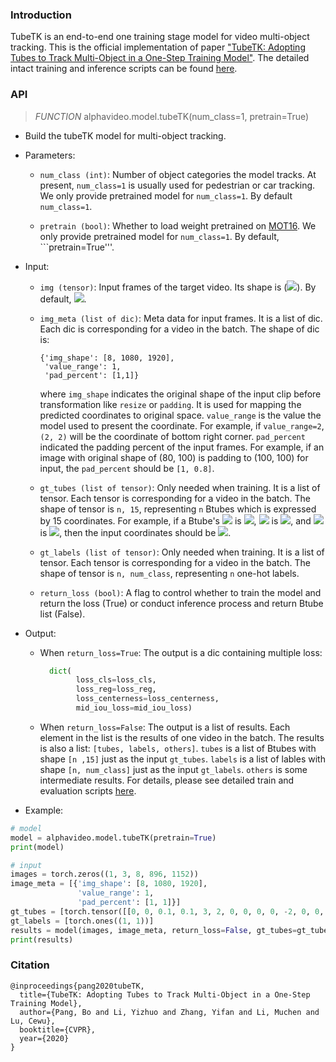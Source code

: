### Introduction
TubeTK is an end-to-end one training stage model for video multi-object tracking.
This is the official implementation of paper 
["TubeTK: Adopting Tubes to Track Multi-Object in a One-Step Training Model"](https://bopang1996.github.io/posts/2020/04/tubeTKpaper/).
The detailed intact training and inference scripts can be found [here](https://github.com/BoPang1996/TubeTK).
### API
>*FUNCTION* alphavideo.model.tubeTK(num_class=1, pretrain=True)

* Build the tubeTK model for multi-object tracking.
* Parameters:
  * ```num_class (int)```: Number of object categories the model tracks. 
  At present, ```num_class=1``` is usually used for pedestrian or car tracking.
  We only provide pretrained model for ```num_class=1```. By default ```num_class=1```.
  
  * ```pretrain (bool)```: Whether to load weight pretrained on [MOT16](https://motchallenge.net/data/MOT16/). 
  We only provide pretrained model for ```num_class=1```.
  By default, ```pretrain=True'''.
  
* Input:
  * ```img (tensor)```: Input frames of the target video.
  Its shape is (<img src="http://chart.googleapis.com/chart?cht=tx&chl=N, C_{in}, T, H, W" style="border:none;">). By default, <img src="http://chart.googleapis.com/chart?cht=tx&chl=T=8, H=896, W=1152" style="border:none;">.
  
  * ```img_meta (list of dic)```: Meta data for input frames.
    It is a list of dic. Each dic is corresponding for a video in the batch.
    The shape of dic is:
      ```
      {'img_shape': [8, 1080, 1920],
       'value_range': 1,
       'pad_percent': [1,1]}
      ```
      where ```img_shape``` indicates the original shape of the input clip before transformation like ```resize``` or ```padding```. 
      It is used for mapping the predicted coordinates to original space. 
      ```value_range``` is the value the model used to present the coordinate. 
      For example, if ```value_range=2```, ```(2, 2)``` will be the coordinate of bottom right corner.
      ```pad_percent``` indicated the padding percent of the input frames. 
      For example, if an image with original shape of (80, 100) is padding to (100, 100) for input, the ```pad_percent``` should be ```[1, 0.8]```.
    
  * ```gt_tubes (list of tensor)```: Only needed when training. 
  It is a list of tensor. Each tensor is corresponding for a video in the batch.
  The shape of tensor is ```n, 15```, representing ```n``` Btubes which is expressed by 15 coordinates.
  For example, if a Btube's <img src="http://chart.googleapis.com/chart?cht=tx&chl=B_s" style="border:none;"> is <img src="http://chart.googleapis.com/chart?cht=tx&chl=(t_s, x^0_s, y^0_s, x^1_s, y^1_s)" style="border:none;">, <img src="http://chart.googleapis.com/chart?cht=tx&chl=B_m" style="border:none;"> is <img src="http://chart.googleapis.com/chart?cht=tx&chl=(t_m, x^0_m, y^0_m, x^1_m, y^1_m)" style="border:none;">, and
  <img src="http://chart.googleapis.com/chart?cht=tx&chl=B_e" style="border:none;"> is <img src="http://chart.googleapis.com/chart?cht=tx&chl=(t_e, x^0_e, y^0_e, x^1_e, y^1_e)" style="border:none;">, then the input coordinates should be 
  <img src="http://chart.googleapis.com/chart?cht=tx&chl=(x^0_m, y^0_m, x^1_m, y^1_m, t_m, t_e - t_m, x^0_e - x^0_m, y^0_e - y^0_m, x^1_e - x^1_m, y^1_e - y^1_m, t_s - t_m, x^0_s - x^0_m, y^0_s - y^0_m, x^1_s - x^1_m, y^1_s - y^1_m)" style="border:none;">.
  
  * ```gt_labels (list of tensor)```: Only needed when training.
  It is a list of tensor. Each tensor is corresponding for a video in the batch.
  The shape of tensor is ```n, num_class```, representing ```n``` one-hot labels.
  
  * ```return_loss (bool)```: A flag to control whether to train the model and return the loss (True) or conduct inference process and return Btube list (False).
  
* Output:
  * When ```return_loss=True```: The output is a dic containing multiple loss:
    ```python
      dict(
            loss_cls=loss_cls,
            loss_reg=loss_reg,
            loss_centerness=loss_centerness,
            mid_iou_loss=mid_iou_loss)
    ```
  * When ```return_loss=False```: The output is a list of results.
  Each element in the list is the results of one video in the batch.
  The results is also a list: ```[tubes, labels, others]```. 
  ```tubes``` is a list of Btubes with shape ```[n ,15]``` just as the input ```gt_tubes```.
  ```labels``` is a list of lables with shape ```[n, num_class]``` just as the input ```gt_labels```.
  ```others``` is some intermediate results. For details, please see detailed train and evaluation scripts [here](https://github.com/BoPang1996/TubeTK).
  

* Example:
```python
# model
model = alphavideo.model.tubeTK(pretrain=True)
print(model)

# input
images = torch.zeros((1, 3, 8, 896, 1152))
image_meta = [{'img_shape': [8, 1080, 1920],
               'value_range': 1,
               'pad_percent': [1, 1]}]
gt_tubes = [torch.tensor([[0, 0, 0.1, 0.1, 3, 2, 0, 0, 0, 0, -2, 0, 0, 0, 0]])]
gt_labels = [torch.ones((1, 1))]
results = model(images, image_meta, return_loss=False, gt_tubes=gt_tubes, gt_labels=gt_labels)
print(results)
```

### Citation
```
@inproceedings{pang2020tubeTK,
  title={TubeTK: Adopting Tubes to Track Multi-Object in a One-Step Training Model},
  author={Pang, Bo and Li, Yizhuo and Zhang, Yifan and Li, Muchen and Lu, Cewu},
  booktitle={CVPR},
  year={2020}
}
```

